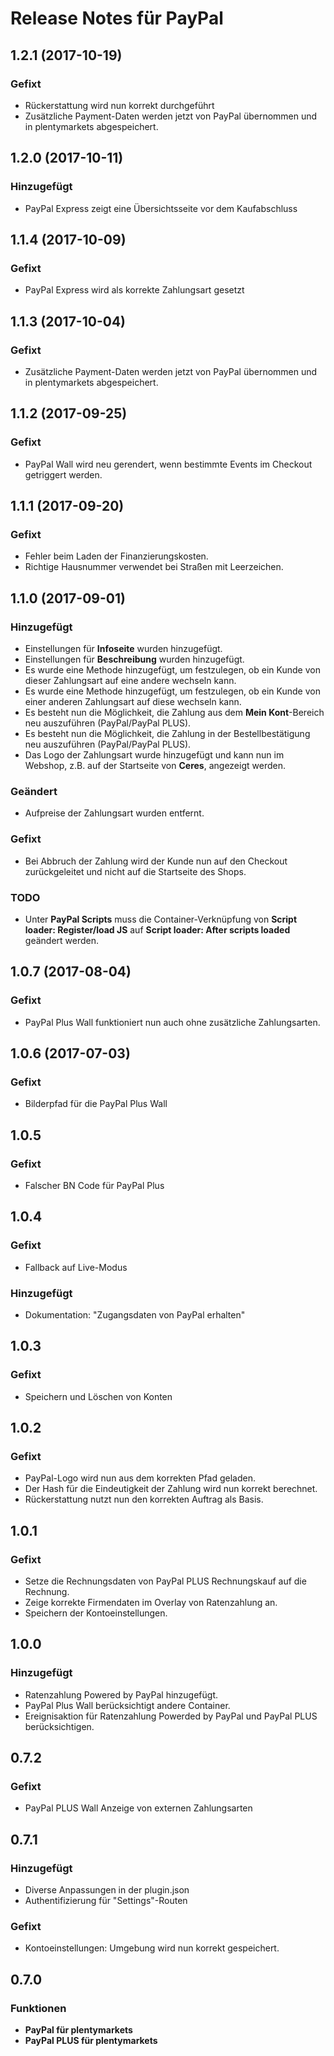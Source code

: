 # Release Notes für PayPal

## 1.2.1 (2017-10-19)

### Gefixt

- Rückerstattung wird nun korrekt durchgeführt
- Zusätzliche Payment-Daten werden jetzt von PayPal übernommen und in plentymarkets abgespeichert.

## 1.2.0 (2017-10-11)

### Hinzugefügt

- PayPal Express zeigt eine Übersichtsseite vor dem Kaufabschluss

## 1.1.4 (2017-10-09)

### Gefixt

- PayPal Express wird als korrekte Zahlungsart gesetzt

## 1.1.3 (2017-10-04)

### Gefixt

- Zusätzliche Payment-Daten werden jetzt von PayPal übernommen und in plentymarkets abgespeichert.

## 1.1.2 (2017-09-25)

### Gefixt

- PayPal Wall wird neu gerendert, wenn bestimmte Events im Checkout getriggert werden.

## 1.1.1 (2017-09-20)

### Gefixt

- Fehler beim Laden der Finanzierungskosten.
- Richtige Hausnummer verwendet bei Straßen mit Leerzeichen.

## 1.1.0 (2017-09-01)

### Hinzugefügt

- Einstellungen für **Infoseite** wurden hinzugefügt.
- Einstellungen für **Beschreibung** wurden hinzugefügt.
- Es wurde eine Methode hinzugefügt, um festzulegen, ob ein Kunde von dieser Zahlungsart auf eine andere wechseln kann.
- Es wurde eine Methode hinzugefügt, um festzulegen, ob ein Kunde von einer anderen Zahlungsart auf diese wechseln kann.
- Es besteht nun die Möglichkeit, die Zahlung aus dem **Mein Kont**-Bereich neu auszuführen (PayPal/PayPal PLUS).
- Es besteht nun die Möglichkeit, die Zahlung in der Bestellbestätigung neu auszuführen (PayPal/PayPal PLUS).
- Das Logo der Zahlungsart wurde hinzugefügt und kann nun im Webshop, z.B. auf der Startseite von **Ceres**, angezeigt werden.

### Geändert

- Aufpreise der Zahlungsart wurden entfernt.

### Gefixt

- Bei Abbruch der Zahlung wird der Kunde nun auf den Checkout zurückgeleitet und nicht auf die Startseite des Shops.

### TODO

- Unter **PayPal Scripts** muss die Container-Verknüpfung von **Script loader: Register/load JS** auf **Script loader: After scripts loaded** geändert werden.

## 1.0.7 (2017-08-04)

### Gefixt
- PayPal Plus Wall funktioniert nun auch ohne zusätzliche Zahlungsarten.

## 1.0.6 (2017-07-03)

### Gefixt
- Bilderpfad für die PayPal Plus Wall

## 1.0.5

### Gefixt
- Falscher BN Code für PayPal Plus

## 1.0.4

### Gefixt
- Fallback auf Live-Modus 

### Hinzugefügt
- Dokumentation: "Zugangsdaten von PayPal erhalten"

## 1.0.3

### Gefixt
- Speichern und Löschen von Konten

## 1.0.2

### Gefixt
- PayPal-Logo wird nun aus dem korrekten Pfad geladen.
- Der Hash für die Eindeutigkeit der Zahlung wird nun korrekt berechnet.
- Rückerstattung nutzt nun den korrekten Auftrag als Basis.

## 1.0.1

### Gefixt
- Setze die Rechnungsdaten von PayPal PLUS Rechnungskauf auf die Rechnung.
- Zeige korrekte Firmendaten im Overlay von Ratenzahlung an.
- Speichern der Kontoeinstellungen.

## 1.0.0

### Hinzugefügt
- Ratenzahlung Powered by PayPal hinzugefügt.
- PayPal Plus Wall berücksichtigt andere Container.
- Ereignisaktion für Ratenzahlung Powerded by PayPal und PayPal PLUS berücksichtigen.


## 0.7.2

### Gefixt
- PayPal PLUS Wall Anzeige von externen Zahlungsarten

## 0.7.1

### Hinzugefügt
- Diverse Anpassungen in der plugin.json
- Authentifizierung für "Settings"-Routen

### Gefixt
- Kontoeinstellungen: Umgebung wird nun korrekt gespeichert.

## 0.7.0

### Funktionen
  
- **PayPal für plentymarkets**
- **PayPal PLUS für plentymarkets**